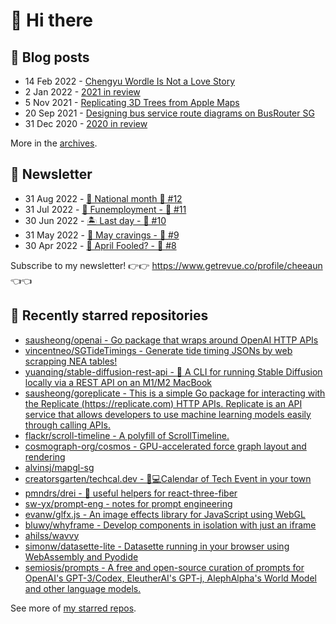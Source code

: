 # 👋 Hi there

## 📝 Blog posts

<!-- feed start -->
- 14 Feb 2022 - [Chengyu Wordle Is Not a Love Story](https://cheeaun.com/blog/2022/02/chengyu-wordle-is-not-a-love-story/)
- 2 Jan 2022 - [2021 in review](https://cheeaun.com/blog/2022/01/2021-in-review/)
- 5 Nov 2021 - [Replicating 3D Trees from Apple Maps](https://cheeaun.com/blog/2021/11/replicating-3d-trees-apple-maps/)
- 20 Sep 2021 - [Designing bus service route diagrams on BusRouter SG](https://cheeaun.com/blog/2021/09/bus-service-route-diagrams-busrouter-sg/)
- 31 Dec 2020 - [2020 in review](https://cheeaun.com/blog/2020/12/2020-in-review/)
<!-- feed end -->

More in the [archives](https://cheeaun.com/blog/archives/).

## 📰 Newsletter

<!-- newsletter start -->
- 31 Aug 2022 - [🎏 National month 🥫 #12](https://www.getrevue.co/profile/cheeaun/issues/national-month-12-1289556)
- 31 Jul 2022 - [🕺 Funemployment - 🥫 #11](https://www.getrevue.co/profile/cheeaun/issues/funemployment-11-1247643)
- 30 Jun 2022 - [🏝️ Last day - 🥫 #10](https://www.getrevue.co/profile/cheeaun/issues/last-day-10-1202564)
- 31 May 2022 - [🍜 May cravings - 🥫 #9](https://www.getrevue.co/profile/cheeaun/issues/may-cravings-9-1158473)
- 30 Apr 2022 - [🤔 April Fooled? - 🥫 #8](https://www.getrevue.co/profile/cheeaun/issues/april-fooled-8-1112032)
<!-- newsletter end -->

Subscribe to my newsletter! 👉👉 https://www.getrevue.co/profile/cheeaun 👈👈

## 🌟 Recently starred repositories

<!-- starred repos start -->
- [sausheong/openai - Go package that wraps around OpenAI HTTP APIs](https://github.com/sausheong/openai)
- [vincentneo/SGTideTimings - Generate tide timing JSONs by web scrapping NEA tables!](https://github.com/vincentneo/SGTideTimings)
- [yuanqing/stable-diffusion-rest-api - 🤗 A CLI for running Stable Diffusion locally via a REST API on an M1/M2 MacBook](https://github.com/yuanqing/stable-diffusion-rest-api)
- [sausheong/goreplicate - This is a simple Go package for interacting with the Replicate (https://replicate.com) HTTP APIs. Replicate is an API service that allows developers to use machine learning models easily through calling APIs.](https://github.com/sausheong/goreplicate)
- [flackr/scroll-timeline - A polyfill of ScrollTimeline.](https://github.com/flackr/scroll-timeline)
- [cosmograph-org/cosmos - GPU-accelerated force graph layout and rendering](https://github.com/cosmograph-org/cosmos)
- [alvinsj/mapgl-sg](https://github.com/alvinsj/mapgl-sg)
- [creatorsgarten/techcal.dev - 📅💻Calendar of Tech Event in your town](https://github.com/creatorsgarten/techcal.dev)
- [pmndrs/drei - 🥉 useful helpers for react-three-fiber](https://github.com/pmndrs/drei)
- [sw-yx/prompt-eng - notes for prompt engineering](https://github.com/sw-yx/prompt-eng)
- [evanw/glfx.js - An image effects library for JavaScript using WebGL](https://github.com/evanw/glfx.js)
- [bluwy/whyframe - Develop components in isolation with just an iframe](https://github.com/bluwy/whyframe)
- [ahilss/wavvy](https://github.com/ahilss/wavvy)
- [simonw/datasette-lite - Datasette running in your browser using WebAssembly and Pyodide](https://github.com/simonw/datasette-lite)
- [semiosis/prompts - A free and open-source curation of prompts for OpenAI's GPT-3/Codex, EleutherAI's GPT-j, AlephAlpha's World Model and other language models.](https://github.com/semiosis/prompts)
<!-- starred repos end -->

See more of [my starred repos](https://github.com/stars/cheeaun/).